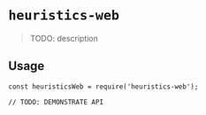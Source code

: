 # `heuristics-web`

> TODO: description

## Usage

```
const heuristicsWeb = require('heuristics-web');

// TODO: DEMONSTRATE API
```
